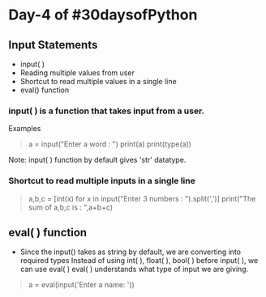# Day-4 of #30daysofPython

## Input Statements 

- input( )
- Reading multiple values from user
- Shortcut to read multiple values in a single line
- eval() function

### input( ) is a function that takes input from a user.
Examples
> a = input("Enter a word : ")
 print(a)
 print(type(a))

Note: input( ) function by default gives 'str' datatype.

### Shortcut to read multiple inputs in a single line
> a,b,c = [int(x) for x in input("Enter 3 numbers : ").split(',')]
  print("The sum of a,b,c is : ",a+b+c)

## eval( ) function

- Since the input() takes as string by default, we are converting into required types
Instead of using int( ), float( ), bool( ) before input( ), we can use eval( )
eval( ) understands what type of input we are giving.

> a = eval(input('Enter a name: '))